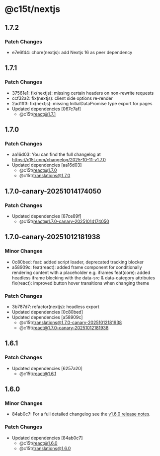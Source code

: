 # @c15t/nextjs

## 1.7.2

### Patch Changes

- e7e6f44: chore(nextjs): add Nextjs 16 as peer dependency

## 1.7.1

### Patch Changes

- 37561e1: fix(nextjs): missing certain headers on non-rewrite requests
- ccf32a2: fix(nextjs): client side options re-render
- 2ad1ff3: fix(nextjs): missing InitialDataPromise type export for pages
- Updated dependencies [067c7af]
  - @c15t/react@1.7.1

## 1.7.0

### Patch Changes

- aa16d03: You can find the full changelog at https://c15t.com/changelog/2025-10-11-v1.7.0
- Updated dependencies [aa16d03]
  - @c15t/react@1.7.0
  - @c15t/translations@1.7.0

## 1.7.0-canary-20251014174050

### Patch Changes

- Updated dependencies [87ce89f]
  - @c15t/react@1.7.0-canary-20251014174050

## 1.7.0-canary-20251012181938

### Minor Changes

- 0c80bed: feat: added script loader, deprecated tracking blocker
- a58909c: feat(react): added frame component for conditionally rendering content with a placeholder e.g. iframes
  feat(core): added headless iframe blocking with the data-src & data-category attributes
  fix(react): improved button hover transitions when changing theme

### Patch Changes

- 3b787d7: refactor(nextjs): headless export
- Updated dependencies [0c80bed]
- Updated dependencies [a58909c]
  - @c15t/translations@1.7.0-canary-20251012181938
  - @c15t/react@1.7.0-canary-20251012181938

## 1.6.1

### Patch Changes

- Updated dependencies [6257a20]
  - @c15t/react@1.6.1

## 1.6.0

### Minor Changes

- 84ab0c7: For a full detailed changelog see the [v1.6.0 release notes](https://c15t.com/changelog/2025-09-08-v1.6.0).

### Patch Changes

- Updated dependencies [84ab0c7]
  - @c15t/react@1.6.0
  - @c15t/translations@1.6.0
